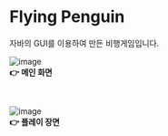 # Flying Penguin

자바의 GUI를 이용하여 만든 비행게임입니다.

![image](https://user-images.githubusercontent.com/57481424/114319949-9a18c100-9b4e-11eb-820e-13cbd78454cb.png)<br/>
**👉 메인 화면**

<br/>

![image](https://user-images.githubusercontent.com/57481424/114319902-6c337c80-9b4e-11eb-958d-7893fc177771.png)<br/>
**👉 플레이 장면**
